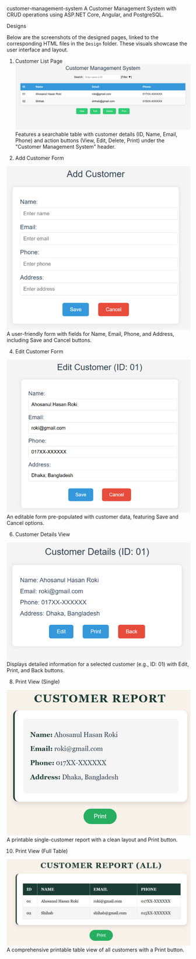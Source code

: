 customer-management-system
A Customer Management System with CRUD operations using ASP.NET Core, Angular, and PostgreSQL.

Designs

Below are the screenshots of the designed pages, linked to the corresponding HTML files in the `Design` folder. These visuals showcase the user interface and layout.

 1. Customer List Page
![Customer List Design](https://github.com/Roki58/customer-management-system/blob/main/Design/Customer%20List%20Page.PNG)
Features a searchable table with customer details (ID, Name, Email, Phone) and action buttons (View, Edit, Delete, Print) under the "Customer Management System" header. 

 2. Add Customer Form
    
![Add Customer Design](https://github.com/Roki58/customer-management-system/blob/main/Design/Add%20Customer%20Form.PNG)  
A user-friendly form with fields for Name, Email, Phone, and Address, including Save and Cancel buttons. 

 4. Edit Customer Form
    
![Edit Customer Design](https://github.com/Roki58/customer-management-system/blob/main/Design/Edit%20Customer%20Form.PNG)  
An editable form pre-populated with customer data, featuring Save and Cancel options. 

 6. Customer Details View
    
![Customer Details Design](https://github.com/Roki58/customer-management-system/blob/main/Design/Customer%20Details%20View.PNG)  
Displays detailed information for a selected customer (e.g., ID: 01) with Edit, Print, and Back buttons.

 8. Print View (Single)
    
![Print View Single Design](https://github.com/Roki58/customer-management-system/blob/main/Design/Print%20View%20(Single).PNG)  
A printable single-customer report with a clean layout and Print button.

 10. Print View (Full Table)
     
![Print View Full Table Design](https://github.com/Roki58/customer-management-system/blob/main/Design/Print%20View%20(Full%20Table).PNG)  
A comprehensive printable table view of all customers with a Print button. 
